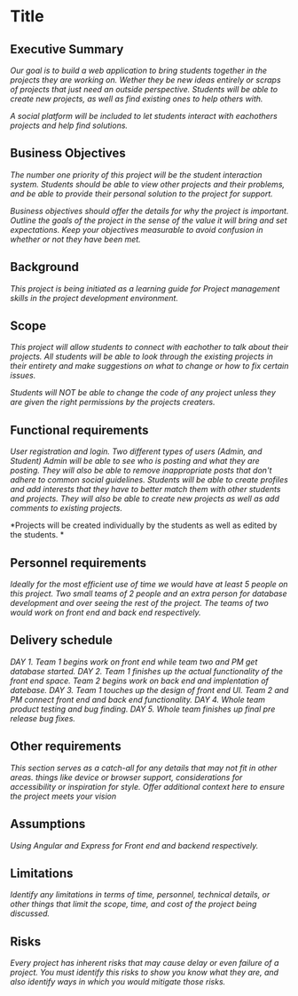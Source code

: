 # Title

## Executive Summary

*Our goal is to build a web application to bring students together in the projects they are working on. Wether they be new ideas entirely or scraps of projects that just need an outside perspective. Students will be able to create new projects, as well as find existing ones to help others with.*

*A social platform will be included to let students interact with eachothers projects and help find solutions.*

## Business Objectives

*The number one priority of this project will be the student interaction system. Students should be able to view other projects and their problems, and be able to provide their personal solution to the project for support.*

*Business objectives should offer the details for why the project is important.  Outline the goals of the project in the sense of the value it will bring and set expectations.  Keep your objectives measurable to avoid confusion in whether or not they have been met.*

## Background

*This project is being initiated as a learning guide for Project management skills in the project development environment.*

## Scope

*This project will allow students to connect with eachother to talk about their projects. All students will be able to look through the existing projects in their entirety and make suggestions on what to change or how to fix certain issues.*

*Students will NOT be able to change the code of any project unless they are given the right permissions by the projects creaters.*

## Functional requirements

*User registration and login. Two different types of users (Admin, and Student) Admin will be able to see who is posting and what they are posting. They will also be able to remove inappropriate posts that don't adhere to common social guidelines. Students will be able to create profiles and add interests that they have to better match them with other students and projects. They will also be able to create new projects as well as add comments to existing projects.*

*Projects will be created individually by the students as well as edited by the students. *

## Personnel requirements

*Ideally for the most efficient use of time we would have at least 5 people on this project. Two small teams of 2 people and an extra person for database development and over seeing the rest of the project. The teams of two would work on front end and back end respectively.*

## Delivery schedule

*DAY 1. Team 1 begins work on front end while team two and PM get database started. DAY 2. Team 1 finishes up the actual functionality of the front end space. Team 2 begins work on back end and implentation of datebase. DAY 3. Team 1 touches up the design of front end UI. Team 2 and PM connect front end and back end functionality. DAY 4. Whole team product testing and bug finding. DAY 5. Whole team finishes up final pre release bug fixes.*

## Other requirements

*This section serves as a catch-all for any details that may not fit in other areas.  things like device or browser support, considerations for accessibility or inspiration for style.  Offer additional context here to ensure the project meets your vision*

## Assumptions

*Using Angular and Express for Front end and backend respectively.*

## Limitations

*Identify any limitations in terms of time, personnel, technical details, or other things that limit the scope, time, and cost of the project being discussed.*

## Risks

*Every project has inherent risks that may cause delay or even failure of a project.  You must identify this risks to show you know what they are, and also identify ways in which you would mitigate those risks.*

